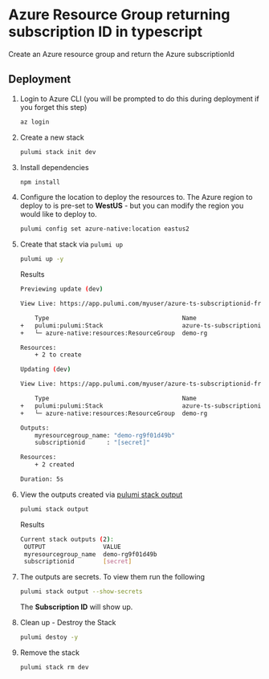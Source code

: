 # Azure Resource Group returning subscription ID in typescript
Create an Azure resource group and return the Azure subscriptionId

## Deployment
1. Login to Azure CLI (you will be prompted to do this during deployment if you forget this step)

    ```bash
    az login
    ```

1. Create a new stack

    ```bash
    pulumi stack init dev
    ```
1. Install dependencies
    ```bash
    npm install
    ```
1. Configure the location to deploy the resources to. The Azure region to deploy to is pre-set to **WestUS** - but you can modify the region you would like to deploy to.

    ```bash
    pulumi config set azure-native:location eastus2
    ```
1. Create that stack via `pulumi up`
    ```bash
    pulumi up -y
    ```

    Results
    ```bash
    Previewing update (dev)

    View Live: https://app.pulumi.com/myuser/azure-ts-subscriptionid-from-resourcegroup/dev/previews/0c785e89-b887-48e2-8fb3-fdd78ea9d749

        Type                                     Name                                            Plan       
    +   pulumi:pulumi:Stack                      azure-ts-subscriptionid-from-resourcegroup-dev  create     
    +   └─ azure-native:resources:ResourceGroup  demo-rg                                         create     
    
    Resources:
        + 2 to create

    Updating (dev)

    View Live: https://app.pulumi.com/myuser/azure-ts-subscriptionid-from-resourcegroup/dev/updates/5

        Type                                     Name                                            Status      
    +   pulumi:pulumi:Stack                      azure-ts-subscriptionid-from-resourcegroup-dev  created     
    +   └─ azure-native:resources:ResourceGroup  demo-rg                                         created     
    
    Outputs:
        myresourcegroup_name: "demo-rg9f01d49b"
        subscriptionid      : "[secret]"

    Resources:
        + 2 created

    Duration: 5s
    ```


1. View the outputs created via [pulumi stack output](https://www.pulumi.com/docs/reference/cli/pulumi_stack_output/)
   ```bash
   pulumi stack output
   ```
   Results
   ```bash
   Current stack outputs (2):
    OUTPUT                VALUE
    myresourcegroup_name  demo-rg9f01d49b
    subscriptionid        [secret]
   ```

1. The outputs are secrets. To view them run the following
    ```bash
    pulumi stack output --show-secrets
    ```

    The **Subscription ID** will show up.

1. Clean up - Destroy the Stack
   ```bash
   pulumi destoy -y
   ```
1. Remove the stack
   ```bash
   pulumi stack rm dev
   ```
